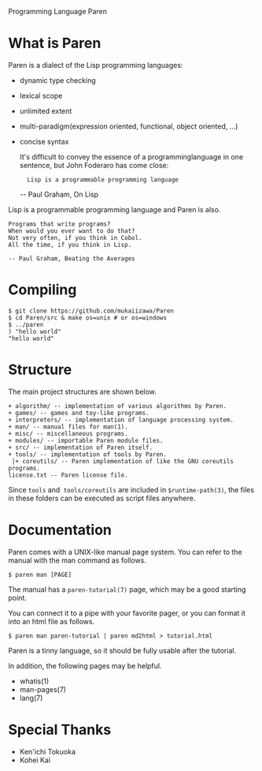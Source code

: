Programming Language Paren

# What is Paren
Paren is a dialect of the Lisp programming languages:

- dynamic type checking
- lexical scope
- unlimited extent
- multi-paradigm(expression oriented, functional, object oriented, ...)
- concise syntax

    It's difficult to convey the essence of a programminglanguage in one sentence,
    but John Foderaro has come close:
    
        Lisp is a programmable programming language
    
    -- Paul Graham, On Lisp

Lisp is a programmable programming language and Paren is also.

    Programs that write programs?
    When would you ever want to do that?
    Not very often, if you think in Cobol.
    All the time, if you think in Lisp.
    
    -- Paul Graham, Beating the Averages

# Compiling

    $ git clone https://github.com/mukaiizawa/Paren
    $ cd Paren/src & make os=unix # or os=windows
    $ ../paren
    ) "hello world"
    "hello world"

# Structure
The main project structures are shown below.

    + algorithm/ -- implementation of various algorithms by Paren.
    + games/ -- games and toy-like programs.
    + interpreters/ -- implementation of language processing system.
    + man/ -- manual files for man(1).
    + misc/ -- miscellaneous programs.
    + modules/ -- importable Paren module files.
    + src/ -- implementation of Paren itself.
    + tools/ -- implementation of tools by Paren.
     |+ coreutils/ -- Paren implementation of like the GNU coreutils programs.
    license.txt -- Paren license file.

Since `tools` and` tools/coreutils` are included in `$runtime-path(3)`, the files in these folders can be executed as script files anywhere.

# Documentation
Paren comes with a UNIX-like manual page system. You can refer to the manual with the man command as follows.

    $ paren man [PAGE]

The manual has a `paren-tutorial(7)` page, which may be a good starting point.

You can connect it to a pipe with your favorite pager, or you can format it into an html file as follows.

    $ paren man paren-tutorial | paren md2html > tutorial.html

Paren is a tinny language, so it should be fully usable after the tutorial.

In addition, the following pages may be helpful.

- whatis(1)
- man-pages(7)
- lang(7)

# Special Thanks

- Ken'ichi Tokuoka
- Kohei Kai
